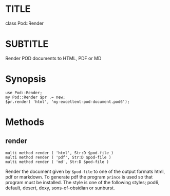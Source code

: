 TITLE
=====

class Pod::Render

SUBTITLE
========

Render POD documents to HTML, PDF or MD

Synopsis
========

    use Pod::Render;
    my Pod::Render $pr .= new;
    $pr.render( 'html', 'my-excellent-pod-document.pod6');

Methods
=======

render
------

    multi method render ( 'html', Str:D $pod-file )
    multi method render ( 'pdf', Str:D $pod-file )
    multi method render ( 'md', Str:D $pod-file )

Render the document given by `$pod-file` to one of the output formats html, pdf or markdown. To generate pdf the program `prince` is used so that program must be installed. The style is one of the following styles; pod6, default, desert, doxy, sons-of-obsidian or sunburst.

